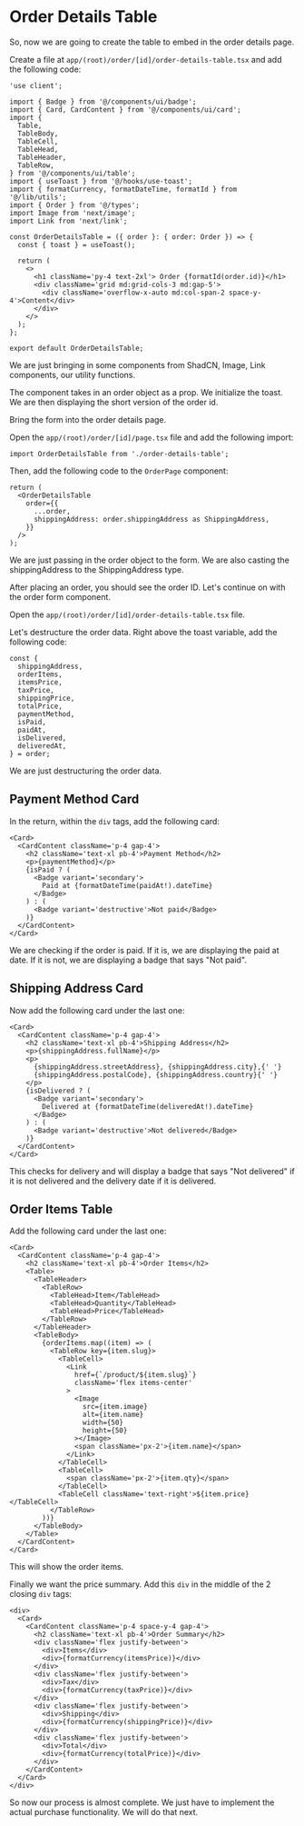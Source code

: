 # Order Details Table

So, now we are going to create the table to embed in the order details page.

Create a file at `app/(root)/order/[id]/order-details-table.tsx` and add the following code:

```tsx
'use client';

import { Badge } from '@/components/ui/badge';
import { Card, CardContent } from '@/components/ui/card';
import {
  Table,
  TableBody,
  TableCell,
  TableHead,
  TableHeader,
  TableRow,
} from '@/components/ui/table';
import { useToast } from '@/hooks/use-toast';
import { formatCurrency, formatDateTime, formatId } from '@/lib/utils';
import { Order } from '@/types';
import Image from 'next/image';
import Link from 'next/link';

const OrderDetailsTable = ({ order }: { order: Order }) => {
  const { toast } = useToast();

  return (
    <>
      <h1 className='py-4 text-2xl'> Order {formatId(order.id)}</h1>
      <div className='grid md:grid-cols-3 md:gap-5'>
        <div className='overflow-x-auto md:col-span-2 space-y-4'>Content</div>
      </div>
    </>
  );
};

export default OrderDetailsTable;
```

We are just bringing in some components from ShadCN, Image, Link components, our utility functions.

The component takes in an order object as a prop. We initialize the toast. We are then displaying the short version of the order id.

Bring the form into the order details page.

Open the `app/(root)/order/[id]/page.tsx` file and add the following import:

```tsx
import OrderDetailsTable from './order-details-table';
```

Then, add the following code to the `OrderPage` component:

```tsx
return (
  <OrderDetailsTable
    order={{
      ...order,
      shippingAddress: order.shippingAddress as ShippingAddress,
    }}
  />
);
```

We are just passing in the order object to the form. We are also casting the shippingAddress to the ShippingAddress type.

After placing an order, you should see the order ID. Let's continue on with the order form component.

Open the `app/(root)/order/[id]/order-details-table.tsx` file.

Let's destructure the order data. Right above the toast variable, add the following code:

```tsx
const {
  shippingAddress,
  orderItems,
  itemsPrice,
  taxPrice,
  shippingPrice,
  totalPrice,
  paymentMethod,
  isPaid,
  paidAt,
  isDelivered,
  deliveredAt,
} = order;
```

We are just destructuring the order data.

## Payment Method Card

In the return, within the `div` tags, add the following card:

```tsx
<Card>
  <CardContent className='p-4 gap-4'>
    <h2 className='text-xl pb-4'>Payment Method</h2>
    <p>{paymentMethod}</p>
    {isPaid ? (
      <Badge variant='secondary'>
        Paid at {formatDateTime(paidAt!).dateTime}
      </Badge>
    ) : (
      <Badge variant='destructive'>Not paid</Badge>
    )}
  </CardContent>
</Card>
```

We are checking if the order is paid. If it is, we are displaying the paid at date. If it is not, we are displaying a badge that says "Not paid".

## Shipping Address Card

Now add the following card under the last one:

```tsx
<Card>
  <CardContent className='p-4 gap-4'>
    <h2 className='text-xl pb-4'>Shipping Address</h2>
    <p>{shippingAddress.fullName}</p>
    <p>
      {shippingAddress.streetAddress}, {shippingAddress.city},{' '}
      {shippingAddress.postalCode}, {shippingAddress.country}{' '}
    </p>
    {isDelivered ? (
      <Badge variant='secondary'>
        Delivered at {formatDateTime(deliveredAt!).dateTime}
      </Badge>
    ) : (
      <Badge variant='destructive'>Not delivered</Badge>
    )}
  </CardContent>
</Card>
```

This checks for delivery and will display a badge that says "Not delivered" if it is not delivered and the delivery date if it is delivered.

## Order Items Table

Add the following card under the last one:

```tsx
<Card>
  <CardContent className='p-4 gap-4'>
    <h2 className='text-xl pb-4'>Order Items</h2>
    <Table>
      <TableHeader>
        <TableRow>
          <TableHead>Item</TableHead>
          <TableHead>Quantity</TableHead>
          <TableHead>Price</TableHead>
        </TableRow>
      </TableHeader>
      <TableBody>
        {orderItems.map((item) => (
          <TableRow key={item.slug}>
            <TableCell>
              <Link
                href={`/product/${item.slug}`}
                className='flex items-center'
              >
                <Image
                  src={item.image}
                  alt={item.name}
                  width={50}
                  height={50}
                ></Image>
                <span className='px-2'>{item.name}</span>
              </Link>
            </TableCell>
            <TableCell>
              <span className='px-2'>{item.qty}</span>
            </TableCell>
            <TableCell className='text-right'>${item.price}</TableCell>
          </TableRow>
        ))}
      </TableBody>
    </Table>
  </CardContent>
</Card>
```

This will show the order items.

Finally we want the price summary. Add this `div` in the middle of the 2 closing `div` tags:

```tsx
<div>
  <Card>
    <CardContent className='p-4 space-y-4 gap-4'>
      <h2 className='text-xl pb-4'>Order Summary</h2>
      <div className='flex justify-between'>
        <div>Items</div>
        <div>{formatCurrency(itemsPrice)}</div>
      </div>
      <div className='flex justify-between'>
        <div>Tax</div>
        <div>{formatCurrency(taxPrice)}</div>
      </div>
      <div className='flex justify-between'>
        <div>Shipping</div>
        <div>{formatCurrency(shippingPrice)}</div>
      </div>
      <div className='flex justify-between'>
        <div>Total</div>
        <div>{formatCurrency(totalPrice)}</div>
      </div>
    </CardContent>
  </Card>
</div>
```

So now our process is almost complete. We just have to implement the actual purchase functionality. We will do that next.
